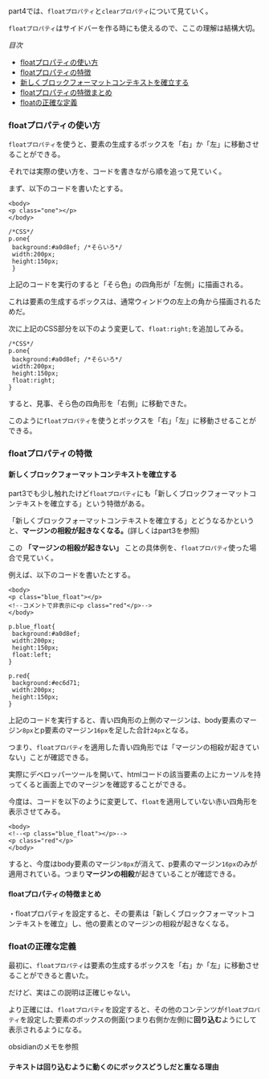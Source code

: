 part4では、`floatプロパティ`と`clearプロパティ`について見ていく。

`floatプロパティ`はサイドバーを作る時にも使えるので、ここの理解は結構大切。

*目次*
* [floatプロパティの使い方](#floatプロパティの使い方)
* [floatプロパティの特徴](#floatプロパティの特徴)
* [新しくブロックフォーマットコンテキストを確立する](#新しくブロックフォーマットコンテキストを確立する)
* [floatプロパティの特徴まとめ](#floatプロパティの特徴まとめ)
* [floatの正確な定義](#floatの正確な定義)

### floatプロパティの使い方

`floatプロパティ`を使うと、要素の生成するボックスを「右」か「左」に移動させることができる。

それでは実際の使い方を、コードを書きながら順を追って見ていく。

まず、以下のコードを書いたとする。

```
<body>
<p class="one"></p>
</body>

/*CSS*/
p.one{
 background:#a0d8ef; /*そらいろ*/
 width:200px;
 height:150px;
 }
```

上記のコードを実行のすると「そら色」の四角形が「左側」に描画される。

これは要素の生成するボックスは、通常ウィンドウの左上の角から描画されるためだ。

次に上記のCSS部分を以下のよう変更して、`float:right;`を追加してみる。

```
/*CSS*/
p.one{
 background:#a0d8ef; /*そらいろ*/
 width:200px;
 height:150px;
 float:right;
}
```

すると、見事、そら色の四角形を「右側」に移動できた。

このように`floatプロパティ`を使うとボックスを「右」「左」に移動させることができる。

### floatプロパティの特徴

#### 新しくブロックフォーマットコンテキストを確立する

part3でも少し触れたけど`floatプロパティ`にも「新しくブロックフォーマットコンテキストを確立する」という特徴がある。

「新しくブロックフォーマットコンテキストを確立する」とどうなるかというと、**マージンの相殺が起きなくなる。**(詳しくはpart3を参照)

この **「マージンの相殺が起きない」** ことの具体例を、`floatプロパティ`使った場合で見ていく。

例えば、以下のコードを書いたとする。

```
<body>
<p class="blue_float"></p>
<!--コメントで非表示に<p class="red"</p>-->
</body>

p.blue_float{
 background:#a0d8ef;
 width:200px;
 height:150px;
 float:left;
}

p.red{
 background:#ec6d71;
 width:200px;
 height:150px;
}
```

上記のコードを実行すると、青い四角形の上側のマージンは、body要素のマージン`8px`とp要素のマージン`16px`を足した合計`24px`となる。

つまり、`floatプロパティ`を適用した青い四角形では「マージンの相殺が起きていない」ことが確認できる。

実際にデベロッパーツールを開いて、htmlコードの該当要素の上にカーソルを持ってくると画面上でのマージンを確認することができる。

今度は、コードを以下のように変更して、`float`を適用していない赤い四角形を表示させてみる。

```
<body>
<!--<p class="blue_float"></p>-->
<p class="red"</p>
</body>
```

すると、今度はbody要素のマージン`8px`が消えて、p要素のマージン`16px`のみが適用されている。つまり**マージンの相殺**が起きていることが確認できる。

#### floatプロパティの特徴まとめ

・floatプロパティを設定すると、その要素は「新しくブロックフォーマットコンテキストを確立」し、他の要素とのマージンの相殺が起きなくなる。

### floatの正確な定義

最初に、`floatプロパティ`は要素の生成するボックスを「右」か「左」に移動させることができると書いた。

だけど、実はこの説明は正確じゃない。

より正確には、`floatプロパティ`を設定すると、その他のコンテンツが`floatプロパティ`を設定した要素のボックスの側面(つまり右側か左側)に**回り込む**ようにして表示されるようになる。

obsidianのメモを参照

#### テキストは回り込むように動くのにボックスどうしだと重なる理由












